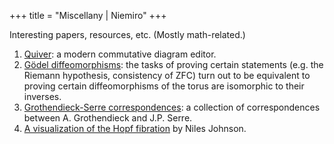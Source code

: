 +++
title = "Miscellany | Niemiro"
+++

Interesting papers, resources, etc. (Mostly math-related.)

1. [Quiver](https://q.uiver.app/): a modern commutative diagram editor.
2. [Gödel diffeomorphisms](https://arxiv.org/abs/2009.06735): the tasks of proving certain statements (e.g. the Riemann hypothesis, consistency of ZFC) turn out to be equivalent to proving certain diffeomorphisms of the torus are isomorphic to their inverses.
3. [Grothendieck-Serre correspondences](https://webusers.imj-prg.fr/~leila.schneps/grothendieckcircle/Letters/GS.pdf): a collection of correspondences between A. Grothendieck and J.P. Serre.
4. [A visualization of the Hopf fibration](https://nilesjohnson.net/hopf.html) by Niles Johnson.